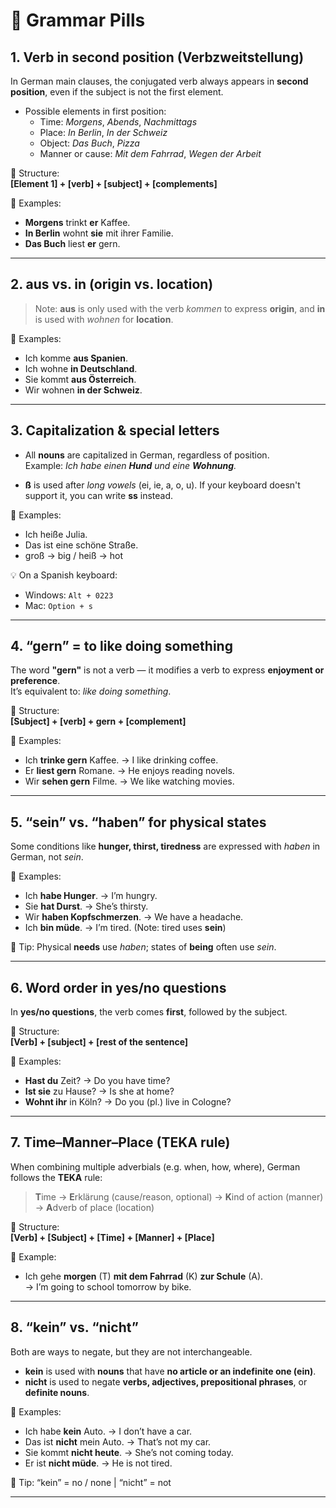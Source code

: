 # 💊 Grammar Pills

## 1. Verb in second position (Verbzweitstellung)

In German main clauses, the conjugated verb always appears in **second position**, even if the subject is not the first element.

- Possible elements in first position:
  - Time: *Morgens*, *Abends*, *Nachmittags*
  - Place: *In Berlin*, *In der Schweiz*
  - Object: *Das Buch*, *Pizza*
  - Manner or cause: *Mit dem Fahrrad*, *Wegen der Arbeit*

🧱 Structure:  
**[Element 1] + [verb] + [subject] + [complements]**

📌 Examples:
- **Morgens** trinkt **er** Kaffee.  
- **In Berlin** wohnt **sie** mit ihrer Familie.  
- **Das Buch** liest **er** gern.

---

## 2. aus vs. in (origin vs. location)

> Note: **aus** is only used with the verb _kommen_ to express **origin**, and **in** is used with _wohnen_ for **location**.

📌 Examples:
- Ich komme **aus Spanien**.  
- Ich wohne **in Deutschland**.  
- Sie kommt **aus Österreich**.  
- Wir wohnen **in der Schweiz**.

---

## 3. Capitalization & special letters

- All **nouns** are capitalized in German, regardless of position.  
  Example: *Ich habe einen **Hund** und eine **Wohnung**.*

- **ß** is used after *long vowels* (ei, ie, a, o, u). If your keyboard doesn't support it, you can write **ss** instead.

📌 Examples:
- Ich heiße Julia.  
- Das ist eine schöne Straße.  
- groß → big / heiß → hot

💡 On a Spanish keyboard:
- Windows: `Alt + 0223`  
- Mac: `Option + s`

---

## 4. “gern” = to like doing something

The word **"gern"** is not a verb — it modifies a verb to express **enjoyment or preference**.  
It’s equivalent to: *like doing something*.

🧱 Structure:  
**[Subject] + [verb] + gern + [complement]**

📌 Examples:
- Ich **trinke gern** Kaffee. → I like drinking coffee.  
- Er **liest gern** Romane. → He enjoys reading novels.  
- Wir **sehen gern** Filme. → We like watching movies.

---

## 5. “sein” vs. “haben” for physical states

Some conditions like **hunger, thirst, tiredness** are expressed with *haben* in German, not *sein*.

📌 Examples:
- Ich **habe Hunger**. → I’m hungry.  
- Sie **hat Durst**. → She’s thirsty.  
- Wir **haben Kopfschmerzen**. → We have a headache.  
- Ich **bin müde**. → I’m tired. (Note: tired uses **sein**)

🧠 Tip: Physical **needs** use *haben*; states of **being** often use *sein*.

---

## 6. Word order in yes/no questions

In **yes/no questions**, the verb comes **first**, followed by the subject.

🧱 Structure:  
**[Verb] + [subject] + [rest of the sentence]**

📌 Examples:
- **Hast du** Zeit? → Do you have time?  
- **Ist sie** zu Hause? → Is she at home?  
- **Wohnt ihr** in Köln? → Do you (pl.) live in Cologne?

---

## 7. Time–Manner–Place (TEKA rule)

When combining multiple adverbials (e.g. when, how, where), German follows the **TEKA** rule:

> **T**ime → **E**rklärung (cause/reason, optional) → **K**ind of action (manner) → **A**dverb of place (location)

🧱 Structure:  
**[Verb] + [Subject] + [Time] + [Manner] + [Place]**

📌 Example:
- Ich gehe **morgen** (T) **mit dem Fahrrad** (K) **zur Schule** (A).  
→ I’m going to school tomorrow by bike.

---

## 8. “kein” vs. “nicht”

Both are ways to negate, but they are not interchangeable.

- **kein** is used with **nouns** that have **no article or an indefinite one (ein)**.  
- **nicht** is used to negate **verbs, adjectives, prepositional phrases**, or **definite nouns**.

📌 Examples:
- Ich habe **kein** Auto. → I don’t have a car.  
- Das ist **nicht** mein Auto. → That’s not my car.  
- Sie kommt **nicht heute**. → She’s not coming today.  
- Er ist **nicht müde**. → He is not tired.

🧠 Tip: “kein” = no / none | “nicht” = not

---
